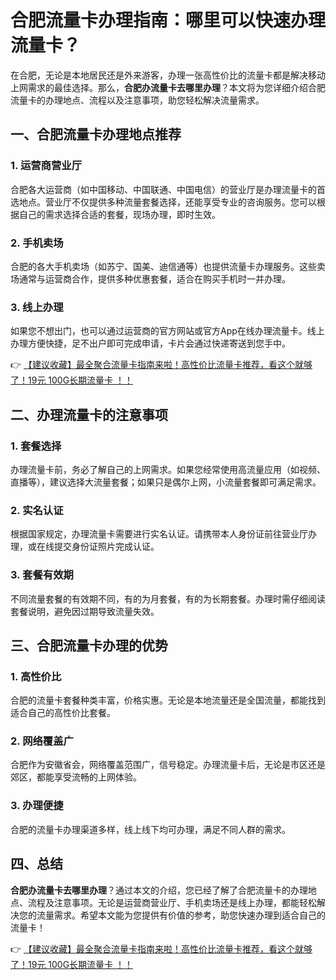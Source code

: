 # 合肥流量卡办理指南：哪里可以快速办理流量卡？

在合肥，无论是本地居民还是外来游客，办理一张高性价比的流量卡都是解决移动上网需求的最佳选择。那么，**合肥办流量卡去哪里办理**？本文将为您详细介绍合肥流量卡的办理地点、流程以及注意事项，助您轻松解决流量需求。

## 一、合肥流量卡办理地点推荐

### 1. 运营商营业厅
合肥各大运营商（如中国移动、中国联通、中国电信）的营业厅是办理流量卡的首选地点。营业厅不仅提供多种流量套餐选择，还能享受专业的咨询服务。您可以根据自己的需求选择合适的套餐，现场办理，即时生效。

### 2. 手机卖场
合肥的各大手机卖场（如苏宁、国美、迪信通等）也提供流量卡办理服务。这些卖场通常与运营商合作，提供多种优惠套餐，适合在购买手机时一并办理。

### 3. 线上办理
如果您不想出门，也可以通过运营商的官方网站或官方App在线办理流量卡。线上办理方便快捷，足不出户即可完成申请，卡片会通过快递寄送到您手中。

👉 [【建议收藏】最全聚合流量卡指南来啦！高性价比流量卡推荐，看这个就够了！19元 100G长期流量卡 ！！](https://bit.ly/Liuliangka)

## 二、办理流量卡的注意事项

### 1. 套餐选择
办理流量卡前，务必了解自己的上网需求。如果您经常使用高流量应用（如视频、直播等），建议选择大流量套餐；如果只是偶尔上网，小流量套餐即可满足需求。

### 2. 实名认证
根据国家规定，办理流量卡需要进行实名认证。请携带本人身份证前往营业厅办理，或在线提交身份证照片完成认证。

### 3. 套餐有效期
不同流量套餐的有效期不同，有的为月套餐，有的为长期套餐。办理时需仔细阅读套餐说明，避免因过期导致流量失效。

## 三、合肥流量卡办理的优势

### 1. 高性价比
合肥的流量卡套餐种类丰富，价格实惠。无论是本地流量还是全国流量，都能找到适合自己的高性价比套餐。

### 2. 网络覆盖广
合肥作为安徽省会，网络覆盖范围广，信号稳定。办理流量卡后，无论是市区还是郊区，都能享受流畅的上网体验。

### 3. 办理便捷
合肥的流量卡办理渠道多样，线上线下均可办理，满足不同人群的需求。

## 四、总结

**合肥办流量卡去哪里办理**？通过本文的介绍，您已经了解了合肥流量卡的办理地点、流程及注意事项。无论是运营商营业厅、手机卖场还是线上办理，都能轻松解决您的流量需求。希望本文能为您提供有价值的参考，助您快速办理到适合自己的流量卡！

👉 [【建议收藏】最全聚合流量卡指南来啦！高性价比流量卡推荐，看这个就够了！19元 100G长期流量卡 ！！](https://bit.ly/Liuliangka)